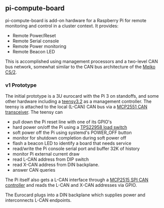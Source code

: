 ## pi-compute-board

pi-compute-board is add-on hardware for a Raspberry Pi for remote monitoring
and control in a cluster context.  It provides:

* Remote Power/Reset
* Remote Serial console
* Remote Power monitoring
* Remote Beacon LED

This is accomplished using management processors and a two-level CAN bus
network, somewhat similar to the CAN bus architecture of the
[Meiko CS/2](https://github.com/garlick/meiko-cs2).

### v1 Prototype

The initial prototype is a 3U eurocard with the Pi 3 on standoffs, and
some other hardware including a
[teensy3.2](https://www.pjrc.com/store/teensy32.html) as a management
controller.  The teensy is attached to the local (L-CAN) CAN bus via a
[MCP2551 CAN transceiver](http://www.microchip.com/wwwproducts/en/en010405).
The teensy can
* pull down the Pi reset line with one of its GPIO's
* hard power on/off the Pi using a [TPS22958 load switch](http://www.ti.com/product/TPS22958)
* soft power off the Pi using systemd's POWER\_OFF button
* monitor for shutdown completion during soft power off
* flash a beacon LED to identify a board that needs service
* read/write the Pi console serial port and buffer 32K of history
* monitor Pi external current draw
* read L-CAN address from DIP switch
* read X-CAN address from DIN backplane.
* answer CAN queries

The Pi itself also gets a L-CAN interface through a
[MCP2515 SPI CAN controller](http://www.microchip.com/wwwproducts/en/en010406)
and reads the L-CAN and X-CAN addresses via GPIO.

The Eurocard plugs into a DIN backplane which supplies power and interconnects
L-CAN endpoints.
